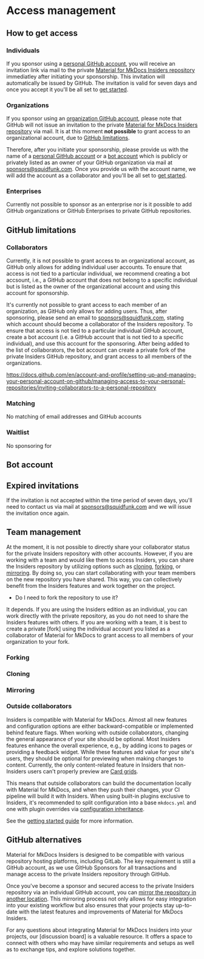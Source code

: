 # Access management


## How to get access

### Individuals

If you sponsor using a [personal GitHub account], you will receive an invitation
link via mail to the private [Material for MkDocs Insiders repository]
immediatley after initiating your sponsorship. This invitation will
automatically be issued by GitHub. The invitation is valid for seven days and
once you accept it you'll be all set to [get started].

  [personal GitHub account]: https://docs.github.com/en/get-started/learning-about-github/types-of-github-accounts#personal-accounts
  [Material for MkDocs Insiders repository]: https://github.com/squidfunk/mkdocs-material-insiders
  [get started]: ../toolkit/insiders-installation.md

### Organizations

If you sponsor using an [organization GitHub account], please note that GitHub
will not issue an invitation to the private
[Material for MkDocs Insiders repository] via mail. It is at this moment
__not possible__ to grant access to an organizational account, due to
[GitHub limitations].

Therefore, after you initiate your sponsorship, please provide us with the name
of a [personal GitHub account] or a [bot account] which is publicly or privately
listed as an owner of your GitHub organization via mail at sponsors@squidfunk.com.
Once you provide us with the account name, we will add the account as a
collaborator and you'll be all set to [get started].

  [organization GitHub account]: https://docs.github.com/en/get-started/learning-about-github/types-of-github-accounts#organization-accounts
  [GitHub limitations]: #collaborators
  [bot account]: #bot-account

### Enterprises

Currently not possible to sponsor as an enterprise nor is it possible to add
GitHub organizations or GitHub Enterprises to private GitHub repositories.

## GitHub limitations

### Collaborators



Currently, it is not possible to grant access to an organizational account, as
GitHub only allows for adding individual user accounts. To ensure that access is
not tied to a particular individual, we recommend creating a bot accsount, i.e.,
a GitHub account that does not belong to a specific individual but is listed as
the owner of the organizational account and using this account for sponsorship.



It's currently not possible to grant access to each member of an organization,
as GitHub only allows for adding users. Thus, after sponsoring, please send an
email to sponsors@squidfunk.com, stating which account should become a
collaborator of the Insiders repository. To ensure that access is not tied to a
particular individual GitHub account, create a bot account (i.e. a GitHub
account that is not tied to a specific individual), and use this account for the
sponsoring. After being added to the list of collaborators, the bot account can
create a private fork of the private Insiders GitHub repository, and grant
access to all members of the organizations.


https://docs.github.com/en/account-and-profile/setting-up-and-managing-your-personal-account-on-github/managing-access-to-your-personal-repositories/inviting-collaborators-to-a-personal-repository

### Matching

No matching of email addresses and GitHub accounts

### Waitlist

No sponsoring for


## Bot account

## Expired invitations

If the invitation is not accepted within the time period of seven days, you'll
need to contact us via mail at sponsors@squidfunk.com and we will issue the
invitation once again.

## Team management

At the moment, it is not possible to directly share your collaborator status
for the private Insiders repository with other accounts. However, if you are
working with a team and would like them to access Insiders, you can share the
Insiders repository by utilizing options such as [cloning], [forking], or
[mirroring]. By doing so, you can start collaborating with your team members on
the new repository you have shared. This way, you can collectively benefit
from the Insiders features and work together on the project.

  [cloning]: https://docs.github.com/en/repositories/creating-and-managing-repositories/cloning-a-repository
  [forking]: https://docs.github.com/en/get-started/quickstart/fork-a-repo
  [mirroring]: https://docs.github.com/en/repositories/creating-and-managing-repositories/duplicating-a-repository

- Do I need to fork the repository to use it?

It depends. If you are using the Insiders edition as an individual, you can work
directly with the private repository, as you do not need to share the Insiders
features with others. If you are working with a team, it is best to create a
private [fork] using the individual account you listed as a collaborator of
Material for MkDocs to grant access to all members of your organization to
your fork.

### Forking

### Cloning

### Mirroring

### Outside collaborators

Insiders is compatible with Material for MkDocs. Almost all new features
and configuration options are either backward-compatible or implemented behind
feature flags. When working with outside collaborators, changing the general
appearance of your site should be optional. Most Insiders features enhance the
overall experience, e.g., by adding icons to pages or providing a feedback
widget. While these features add value for your site's users, they should be
optional for previewing when making changes to content. Currently, the only
content-related feature in Insiders that non-Insiders users can't properly
preview are [Card grids].

This means that outside collaborators can build the documentation locally with
Material for MkDocs, and when they push their changes, your CI pipeline will
build it with Insiders. When using built-in plugins exclusive to Insiders, it's
recommended to split configuration into a base `mkdocs.yml` and one with plugin
overrides via [configuration inheritance].

See the [getting started guide] for more information.

  [configuration inheritance]: https://www.mkdocs.org/user-guide/configuration/#configuration-inheritance
  [getting started guide]: ../toolkit/insiders-installation.md#caveats
  [Card grids]: ../../reference/grids.md?h=grids#using-card-grids


## GitHub alternatives

Material for MkDocs Insiders is designed to be compatible with
various repository hosting platforms, including GitLab. The key requirement is
still a GitHub account, as we use GitHub Sponsors for all transactions and
manage access to the private Insiders repository through GitHub.

Once you've become a sponsor and secured access to the private Insiders
repository via an individual GitHub account, you can
[mirror the repository in another location]. This mirroring process not only
allows for easy integration into your existing workflow but also ensures that
your projects stay up-to-date with the latest features and improvements of
Material for MkDocs Insiders.

For any questions about integrating Material for MkDocs Insiders into your
projects, our [discussion board] is a valuable resource. It offers a space to
connect with others who may have similar requirements and setups as well as to
exchange tips, and explore solutions together.

  [mirror the repository in another location]: https://docs.github.com/en/repositories/creating-and-managing-repositories/duplicating-a-repository#mirroring-a-repository-in-another-location
